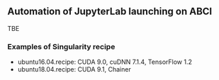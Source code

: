 ## Automation of JupyterLab launching on ABCI

TBE

### Examples of Singularity recipe
- ubuntu16.04.recipe: CUDA 9.0, cuDNN 7.1.4, TensorFlow 1.2
- ubuntu18.04.recipe: CUDA 9.1, Chainer

